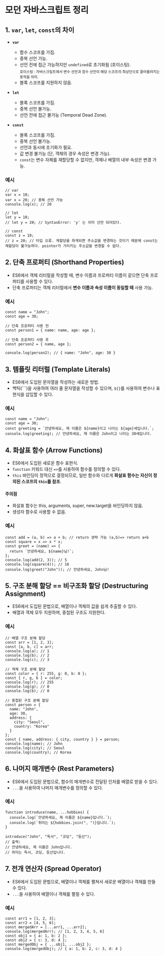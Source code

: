 # 모던 자바스크립트 정리

## 1. `var`, `let`, `const`의 차이
- **`var`**
  - 함수 스코프를 가짐.
  - 중복 선언 가능.
  - 선언 전에 접근 가능하지만 `undefined`로 초기화됨 (호이스팅).<br>
  <sub>호이스팅 : 자바스크립트에서 변수 선언과 함수 선언이 해당 스코프의 최상단으로 끌어올려지는 동작을 의미. </sub> 
  - 블록 스코프를 지원하지 않음.

- **`let`**
  - 블록 스코프를 가짐.
  - 중복 선언 불가능.
  - 선언 전에 접근 불가능 (Temporal Dead Zone).

- **`const`**
  - 블록 스코프를 가짐.
  - 중복 선언 불가능.
  - 선언과 동시에 초기화가 필요.
  - 값 변경 불가능 (단, 객체의 경우 속성은 변경 가능). 
  - `const`는 변수 자체를 재할당할 수 없지만, 객체나 배열의 내부 속성은 변경 가능.

### 예시
```
// var
var x = 10;
var x = 20; // 중복 선언 가능
console.log(x); // 20

// let
let y = 10;
// let y = 20; // SyntaxError: 'y' 는 이미 선언 되어있다.

// const
const z = 10;
// z = 20; // 타입 오류. 재할당을 하게되면 주소값을 변경하는 것이기 때문에 const는 재할당이 불가능하다. pointer가 가리키는 주소값을 변경할 수 없다.

```

## 2. 단축 프로퍼티 (Shorthand Properties)
- ES6에서 객체 리터럴을 작성할 때, 변수 이름과 프로퍼티 이름이 같으면 단축 프로퍼티를 사용할 수 있다.
- 단축 프로퍼티는 객체 리터럴에서 **변수 이름과 속성 이름이 동일할 때** 사용 가능.

### 예시
```
const name = "John";
const age = 30;

// 단축 프로퍼티 사용 전
const person1 = { name: name, age: age };

// 단축 프로퍼티 사용 후
const person2 = { name, age };

console.log(person2); // { name: "John", age: 30 }
```

## 3. 템플릿 리터럴 (Template Literals)
- ES6에서 도입된 문자열을 작성하는 새로운 방법.
- 백틱(```)을 사용하여 여러 줄 문자열을 작성할 수 있으며, `${}`를 사용하여 변수나 표현식을 삽입할 수 있다.
### 예시
```
const name = "John";
const age = 30;
const greeting = `안녕하세요, 제 이름은 ${name}이고 나이는 ${age}세입니다.`;
console.log(greeting); // 안녕하세요, 제 이름은 John이고 나이는 30세입니다.
```

## 4. 화살표 함수 (Arrow Functions)
- ES6에서 도입된 새로운 함수 표현식.
- `function` 키워드 대신 `=>`를 사용하여 함수를 정의할 수 있다.
- `this` 바인딩이 정적으로 결정되므로, 일반 함수와 다르게 **화살표 함수는 자신이 정의된 스코프의 `this`를 참조**.
 
#### 주의점 
- 화살표 함수는 this, arguments, super, new.target을 바인딩하지 않음.
- 생성자 함수로 사용할 수 없음.

### 예시
```
const add = (a, b) => a + b; // return 생략 가능 (a,b)=> return a+b
const square = x => x * x;
const greet = (name) => {
  return `안녕하세요, ${name}님!`;
};
console.log(add(2, 3)); // 5
console.log(square(4)); // 16
console.log(greet("John")); // 안녕하세요, John님!
```

## 5. 구조 분해 할당 == 비구조화 할당 (Destructuring Assignment)
- ES6에서 도입된 문법으로, 배열이나 객체의 값을 쉽게 추출할 수 있다.
- 배열과 객체 모두 지원하며, 중첩된 구조도 지원한다.
### 예시
```
// 배열 구조 분해 할당
const arr = [1, 2, 3];
const [a, b, c] = arr;
console.log(a); // 1
console.log(b); // 2
console.log(c); // 3

// 객체 구조 분해 할당
const color = { r: 255, g: 0, b: 0 };
const { r, g, b } = color;
console.log(r); // 255
console.log(g); // 0
console.log(b); // 0

// 중첩된 구조 분해 할당
const person = {
  name: "John",
  age: 30,
  address: {
    city: "Seoul",
    country: "Korea"
  }
};
const { name, address: { city, country } } = person;
console.log(name); // John
console.log(city); // Seoul
console.log(country); // Korea
```

## 6. 나머지 매개변수 (Rest Parameters)
- ES6에서 도입된 문법으로, 함수의 매개변수로 전달된 인자를 배열로 받을 수 있다.
- `...`을 사용하여 나머지 매개변수를 정의할 수 있다.
### 예시
```
function introduce(name, ...hobbies) {
  console.log(`안녕하세요, 제 이름은 ${name}입니다.`);
  console.log(`취미는 ${hobbies.join(", ")}입니다.`);
}

introduce("John", "독서", "코딩", "등산");
// 출력:
// 안녕하세요, 제 이름은 John입니다.
// 취미는 독서, 코딩, 등산입니다.
```
## 7. 전개 연산자 (Spread Operator)
- ES6에서 도입된 문법으로, 배열이나 객체를 펼쳐서 새로운 배열이나 객체를 만들 수 있다.
- `...`을 사용하여 배열이나 객체를 펼칠 수 있다.
### 예시
```
const arr1 = [1, 2, 3];
const arr2 = [4, 5, 6];
const mergedArr = [...arr1, ...arr2];
console.log(mergedArr); // [1, 2, 3, 4, 5, 6]
const obj1 = { a: 1, b: 2 };
const obj2 = { c: 3, d: 4 };
const mergedObj = { ...obj1, ...obj2 };
console.log(mergedObj); // { a: 1, b: 2, c: 3, d: 4 }
```

